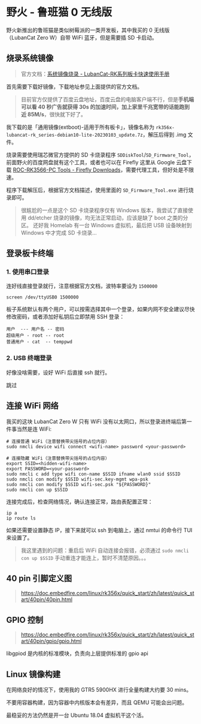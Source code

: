 # 野火 - 鲁班猫 0 无线版

野火新推出的鲁班猫是类似树莓派的一类开发板，其中我买的 0 无线版（LubanCat Zero W）自带 WiFi 蓝牙，但是需要插 SD 卡启动。

## 烧录系统镜像

>官方文档：[系统镜像烧录 - LubanCat-RK系列板卡快速使用手册](https://doc.embedfire.com/linux/rk356x/quick_start/zh/latest/quick_start/flash_img/flash_img.html)

首先需要下载好镜像，下载地址参见上面提供的官方文档。

>目前官方仅提供了百度云盘地址，百度云盘的电脑客户端不行，但是**手机端可以看 40 秒广告就获得 30s 的加速时间，加上家里千兆宽带的话能跑到近 85M/s**，很快就下好了。

我下载的是「通用镜像(extboot)-适用于所有板卡」，镜像名称为 `rk356x-lubancat-rk_series-debian10-lite-20230103_update.7z`，解压后得到 .img 文件。

烧录需要使用瑞芯微官方提供的 SD 卡烧录程序 `SDDiskTool`/`SD_Firmware_Tool`，前面野火的百度网盘就有这个工具，或者也可以在 Firefly 这里从 Google 云盘下载 [
ROC-RK3566-PC Tools - Firefly Downloads](https://en.t-firefly.com/doc/download/93.html)，需要代理工具，但好处是不限速。

程序下载解压后，根据官方文档描述，使用里面的 `SD_Firmware_Tool.exe` 进行烧录即可。

>很尴尬的一点是这个 SD 卡烧录程序仅有 Windows 版本，我尝试了直接使用 dd/etcher 烧录的镜像，均无法正常启动，应该是缺了 boot 之类的分区。
还好我 Homelab 有一台 Windows 虚拟机，最后把 USB 设备映射到 Windows 中才完成 SD 卡烧录...

## 登录板卡终端

### 1. 使用串口登录

连好线直接登录就行，注意根据官方文档，波特率要设为 `1500000`

```shell
screen /dev/ttyUSB0 1500000
```

板子系统默认有两个用户，可以按需选择其中一个登录，如果内网不安全建议尽快修改密码，或者添加好私钥后立即禁用 SSH 登录：

```shell
用户  --- 用户名 -- 密码
超级用户 - root -- root
普通用户 - cat  -- temppwd
```

### 2. USB 终端登录

好像没啥需要，设好 WiFi 后直接 ssh 就行。

跳过

## 连接 WiFi 网络

我买的这块 LubanCat Zero W 只有 WiFi 没有以太网口，所以登录进终端后第一件事当然是连 WiFi:

```shell
# 连接普通 WiFi（注意替换带尖括号的占位内容）
sudo nmcli device wifi connect <wifi-name> password <your-password>

# 连接隐藏 WiFi（注意替换带尖括号的占位内容）
export SSID=<hidden-wifi-name>
export PASSWORD=<your-password>
sudo nmcli c add type wifi con-name $SSID ifname wlan0 ssid $SSID
sudo nmcli con modify $SSID wifi-sec.key-mgmt wpa-psk
sudo nmcli con modify $SSID wifi-sec.psk "${PASSWORD}"
sudo nmcli con up $SSID
```

连接完成后，检查网络情况，确认连接正常，路由表配置正常：

```shell
ip a
ip route ls
```

如果还需要设置静态 IP，接下来就可以 ssh 到电脑上，通过 nmtui 的命令行 TUI 来设置了。

>我这里遇到的问题：重启后 WiFi 自动连接会报错，必须通过 `sudo nmcli con up $SSID` 手动重连才能连上，暂时不清楚原因。。。


## 40 pin 引脚定义图

>https://doc.embedfire.com/linux/rk356x/quick_start/zh/latest/quick_start/40pin/40pin.html


## GPIO 控制

>https://doc.embedfire.com/linux/rk356x/quick_start/zh/latest/quick_start/40pin/gpio/gpio.html

libgpiod 是内核的标准模块，负责向上层提供标准的 gpio api



## Linux 镜像构建

在网络良好的情况下，使用我的 GTR5 5900HX 进行全量构建大约要 30 mins。

不要用容器构建，因为容器中内核版本会有差异，而且 QEMU 可能会出问题。

最稳妥的方法仍然是开一台 Ubuntu 18.04 虚拟机干这个活。
